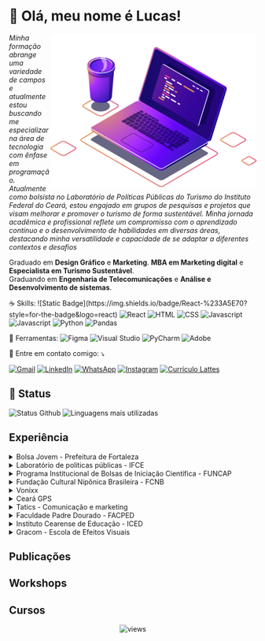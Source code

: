 # 💜 Olá, meu nome é Lucas!

<img src="computer-illustration.png" alt="ilustração de um computador" min-width="420px" max-width="420px" width="420px" align="right">

<p align="left"> 
  <i>Minha formação abrange uma variedade de campos e atualmente estou buscando
  me especializar na área de tecnologia com ênfase em programação.
  Atualmente como bolsista no Laboratório de Políticas Públicas do Turismo
  do Instituto Federal do Ceará, estou engajado em grupos de pesquisas e projetos
  que visam melhorar e promover o turismo de forma sustentável. Minha jornada
  acadêmica e profissional reflete um compromisso com o aprendizado contínuo
  e o desenvolvimento de habilidades em diversas áreas, destacando minha
  versatilidade e capacidade de se adaptar a diferentes contextos e desafios</i><br>
</p>

<p align="left">
  Graduado em <b>Design Gráfico</b> e <b>Marketing</b>.
  <b>MBA em Marketing digital</b> e <b>Especialista em Turismo Sustentável</b>.<br>
  Graduando em <b>Engenharia de Telecomunicações</b> e <b>Análise e Desenvolvimento de sistemas</b>.
</p>

<p align="left">
  ☕  Skills:
  ![Static Badge](https://img.shields.io/badge/React-%233A5E70?style=for-the-badge&logo=react)

  
  <img src="https://img.shields.io/badge/HTML5-E34F26?style=flat-square&logo=html5&logoColor=white" alt="React"/>

  
  <img src="https://img.shields.io/badge/HTML5-E34F26?style=flat-square&logo=html5&logoColor=white" alt="HTML"/>
  <img src="https://img.shields.io/badge/CSS3-1572B6?style=flat-square&logo=css3&logoColor=white" alt="CSS"/>
  <img src="https://img.shields.io/badge/JAVASCRIPT-323330?style=flat-square&logo=javascript&logoColor=F7DF1E" alt="Javascript"/>
  <img src="https://img.shields.io/badge/JAVASCRIPT-323330?style=flat-square&logo=javascript&logoColor=F7DF1E" alt="Javascript"/>
  <img src="https://img.shields.io/badge/PYTHON-14354C?style=flat-square&logo=python&logoColor=white" alt="Python"/>
  <img src="https://img.shields.io/badge/PANDAS-20232A?style=flat-square&logo=pandas&logoColor=white" alt="Pandas"/>
</p>

<p align="left">
  💼 Ferramentas:
  <img src="https://img.shields.io/badge/Figma-000000?style=flat-square&logo=figma&logoColor=white" alt="Figma"/>
  <img src="https://img.shields.io/badge/Visual_studio-23a9f2?style=flat-square&logo=visual%20studio&logoColor=white" alt="Visual Studio"/>
  <img src="https://img.shields.io/badge/PyCharm-28b8a0?style=flat-square&logo=pycharm&logoColor=white" alt="PyCharm"/>
  <img src="https://img.shields.io/badge/Adobe-ed1000?style=flat-square&logo=adobe&logoColor=white" alt="Adobe"/>

</p>

<p align="left">
  💌 Entre em contato comigo: ⤵️
</p>

<!-- ícones contatos -->
<p align="left">
  <a href="mailto:lukscomaru@gmail.com" target="_blank" title="Gmail">
  <img src="https://img.shields.io/badge/-Gmail-FF0000?style=flat-square&labelColor=FF0000&logo=gmail&logoColor=white&link=LINK-DO-SEU-GMAIL" alt="Gmail"/></a>
  <a href="https://br.linkedin.com/in/lucascomaru" target="_blank" title="LinkedIn">
  <img src="https://img.shields.io/badge/-Linkedin-0e76a8?style=flat-square&logo=Linkedin&logoColor=white&link=LINK-DO-SEU-LINKEDIN" alt="LinkedIn"/></a>
  <a href="wa.me/85997734839" target="_blank" title="WhatsApp">
  <img src="https://img.shields.io/badge/-WhatsApp-25d366?style=flat-square&labelColor=25d366&logo=whatsapp&logoColor=white&link=API-DO-SEU-WHATSAPP" alt="WhatsApp"/></a>
  <a href="http://instagram.com/lucasfcomaru" target="_blank" title="Instagram">
  <img src="https://img.shields.io/badge/-Instagram-DF0174?style=flat-square&labelColor=DF0174&logo=instagram&logoColor=white&link=LINK-DO-SEU-INSTAGRAM" alt="Instagram"/></a>
  <a href="http://lattes.cnpq.br/4106499559915315" target="_blank" title="Currículo Lattes">
  <img src="https://img.shields.io/badge/Lattes-004076?style=flat-square&logoColor=white" alt="Currículo Lattes"/></a>
</p>

## 🚀 Status
<p align="left">
<img src="https://github-readme-stats.vercel.app/api?username=lucasfcomaru&theme=default&show_icons=true" alt="Status Github"/>
<img src="https://github-readme-stats.vercel.app/api/top-langs/?username=lucasfcomaru&layout=compact" alt="Linguagens mais utilizadas"/>
</p>

## Experiência
<details>
  <summary>Bolsa Jovem - Prefeitura de Fortaleza</summary>
    <i><b>Atividades:</b> Desenvolvimento de pesquisas na área de tecnologia com ênfase para o turismo sustentável e apresentação de trabalhos em eventos e publicações em livros, anais e periodicos.<br>
    <b>Período:</b> 2023/atual</i>
</details>

<details>
  <summary>Laboratório de políticas públicas - IFCE</summary>
    <i><b>Atividades:</b> Bolsista no Laboratório de Políticas Públicas do Turismo - LABPPTUR, onde sou responsável pela tabulação dos dados obtidos na realização dos inventários das ofertas turísticas dos municípios do Ceará, a diagramação dos dados obtidos e a participação em um projeto de desenvolvimento de aplicativo em conjunto com o Campus de Tianguá para auxiliar na coleta de dados durante as entrevistas feitas no inventário.<br>
    <b>Período:</b> 2023/atual</i>
</details>

<details>
  <summary>Programa Institucional de Bolsas de Iniciação Científica - FUNCAP</summary>
    <i><b>Atividades:</b> Bolsista do Programa Institucional de Bolsas de Iniciação Científica - FUNCAP com o objetivo de desenvolver pesquisa científica voltada para o Turismo de Base Comunitária e apresentar trabalhos em eventos científicos da área.<br>
    <b>Período:</b> 2022/2023</i>
</details>

<details>
  <summary>Fundação Cultural Nipônica Brasileira - FCNB</summary>
    <i><b>Atividades:</b> Sana é um dos maiores eventos de cultura pop do Brasil, realizado em fortaleza semestralmente, onde eu tinha como função fazer as peças gráficas para mídia impressa e digital da arena de games.<br>
    <b>Período:</b> 2020/2022</i><br>
    <b>Período:</b> 2010/2014</i>
</details>

<details>
  <summary>Vonixx</summary>
    <i><b>Atividades:</b> Desenvolvimento de peças para mídias impressas e digitais; criativos para redes sociais; embalagens primárias e secundárias para novos produtos.<br>
    <b>Período:</b> 2018/2018</i>
</details>

<details>
  <summary>Ceará GPS</summary>
    <i><b>Atividades:</b> Desenvolvimento de peças para mídia impressa e digital; criativos para redes sociais; atualização do site e desenvolvimento de sites e marcas para novas empresas do mesmo grupo.<br>
    <b>Período:</b> 2017/2017</i>
</details>

<details>
  <summary>Tatics - Comunicação e marketing</summary>
    <i><b>Atividades:</b> Desenvolvimento de trabalhos exclusivos para o Hapvida, trabalhando diretamente com o setor de trade marketing, criando projetos para mídia impressa e digital; criativos para as redes sociais; atualização do site e participação na organização de convenções nacionais.<br>
    <b>Período:</b> 2016/2016</i>
</details>

<details>
  <summary>Faculdade Padre Dourado - FACPED</summary>
    <i><b>Atividades:</b> Desenvolvimento de trabalhos para mídia digital e impressa para comunicação interna (endomarketing) e externa (exomarketing); atualização do site institucional; atualização das redes sociais.<br>
    <b>Período:</b> 2015/2015</i>
</details>

<details>
  <summary>Instituto Cearense de Educação - ICED</summary>
    <i><b>Atividades:</b> Desenvolvimento de peças gráficas para mídias digitais e impressas, atualização do site institucional e redes sociais.<br>
    <b>Período:</b> 2015/2015</i>
</details>

<details>
  <summary>Gracom - Escola de Efeitos Visuais</summary>
    <i><b>Atividades:</b> Uma das maiores escolas de computação gráfica localizada em Fortaleza onde trabalhei como estagiário auxiliando os professores durante as aulas tirando dúvidas dos alunos, sendo monitor e dando aulas para turmas de computação gráfica.<br>
    <b>Período:</b> 2011/2011</i>
</details>

## Publicações

## Workshops

## Cursos

<div align="center">
  <img src="https://komarev.com/ghpvc/?username=lucasfcomaru&style=for-the-badge&color=orange" alt="views"/>
</div>
